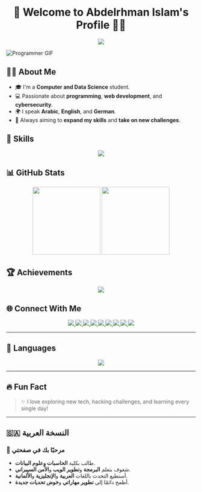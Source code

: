 <h1 align="center">👋 Welcome to Abdelrhman Islam's Profile 👨‍💻</h1>

<p align="center">
  <img src="https://readme-typing-svg.demolab.com/?lines=Computer+and+Data+Science+Student;Web+Developer;Cyber+Security+Enthusiast;Always+Learning+New+Things!&center=true&width=500&height=45" />
</p>

![Programmer GIF](https://cdn.dribbble.com/users/1162077/screenshots/3848914/programmer.gif)

## 👨‍💻 About Me
- 🎓 I'm a **Computer and Data Science** student.  
- 💻 Passionate about **programming**, **web development**, and **cybersecurity**.  
- 🌍 I speak **Arabic**, **English**, and **German**.  
- 🚀 Always aiming to **expand my skills** and **take on new challenges**.  

## 🚀 Skills
<p align="center">
  <img src="https://skillicons.dev/icons?i=html,css,js,python,java,cpp,cs,php,linux,git,github,photoshop,vscode,visualstudio,r,regex,canva" />
</p>

## 📊 GitHub Stats
<p align="center">
  <img src="https://github-readme-stats.vercel.app/api?username=AbdelrhmanIslam&show_icons=true&theme=tokyonight&locale=en" height="180" />
  <img src="https://github-readme-streak-stats.herokuapp.com/?user=AbdelrhmanIslam&theme=tokyonight" height="180" />
</p>

## 🏆 Achievements
<p align="center">
  <img src="https://github-profile-trophy.vercel.app/?username=AbdelrhmanIslam&theme=algolia&row=2&column=3" />
</p>

## 🌐 Connect With Me

<p align="center">
  <a href="https://linktr.ee/abdelrhman___islam" target="_blank">
    <img src="https://img.shields.io/badge/Linktree-39E09B?style=flat-square&logo=linktree&logoColor=white" />
  </a>
  <a href="https://facebook.com/people/عبدالرحمن-اسلام/100081320320023" target="_blank">
    <img src="https://img.shields.io/badge/Facebook-1877F2?style=flat-square&logo=facebook&logoColor=white" />
  </a>
  <a href="https://tiktok.com/@abdelrhman___islam" target="_blank">
    <img src="https://img.shields.io/badge/TikTok-000000?style=flat-square&logo=tiktok&logoColor=white" />
  </a>
  <a href="https://instagram.com/abdelrhman___islam" target="_blank">
    <img src="https://img.shields.io/badge/Instagram-E4405F?style=flat-square&logo=instagram&logoColor=white" />
  </a>
  <a href="https://x.com/abrhman___islam?t=78d-nAXsRzbKoeogpGJCig&s=08" target="_blank">
    <img src="https://img.shields.io/badge/X-000000?style=flat-square&logo=twitter&logoColor=white" />
  </a>
  <a href="https://threads.net/@abdelrhman___islam" target="_blank">
    <img src="https://img.shields.io/badge/Threads-000000?style=flat-square&logo=threads&logoColor=white" />
  </a>
  <a href="https://nabee3.blogspot.com" target="_blank">
    <img src="https://img.shields.io/badge/Blogger-FF5722?style=flat-square&logo=blogger&logoColor=white" />
  </a>
  <a href="https://github.com/AbdelrhmanIslam" target="_blank">
    <img src="https://img.shields.io/badge/GitHub-181717?style=flat-square&logo=github&logoColor=white" />
  </a>
  <a href="https://linkedin.com/in/abdelrhman-islam-565747317" target="_blank">
    <img src="https://img.shields.io/badge/LinkedIn-0077B5?style=flat-square&logo=linkedin&logoColor=white" />
  </a>
</p>

---

## 💬 Languages

<p align="center">
  <img src="https://skillicons.dev/icons?i=python,java,cpp,cs,html,css,js,php,r" />
</p>

---

## 🔥 Fun Fact

> ✨ I love exploring new tech, hacking challenges, and learning every single day!

---

## 🇸🇦 النسخة العربية

### 👋 مرحبًا بك في صفحتي

- طالب بكلية **الحاسبات وعلوم البيانات**.  
- شغوف بتعلم **البرمجة** و**تطوير الويب** و**الأمن السيبراني**.  
- أستطيع التحدث باللغات **العربية** و**الإنجليزية** و**الألمانية**.  
- أطمح دائمًا إلى **تطوير مهاراتي** و**خوض تحديات جديدة**.  
